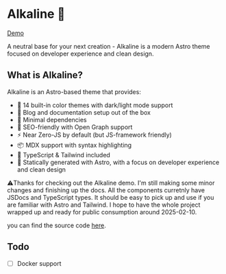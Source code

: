 # Alkaline 🧪

[Demo](https://alkaline-theme.xyz/)

A neutral base for your next creation - Alkaline is a modern Astro theme focused on developer experience and clean design.

## What is Alkaline?

Alkaline is an Astro-based theme that provides:

- 🎨 14 built-in color themes with dark/light mode support
- 📝 Blog and documentation setup out of the box
- 🔧 Minimal dependencies
- 🚀 SEO-friendly with Open Graph support
- ⚡️ Near Zero-JS by default (but JS-framework friendly)
- 📦 MDX support with syntax highlighting
- 🎯 TypeScript & Tailwind included
- 🍒 Statically generated with Astro, with a focus on developer experience and clean design

⚠️Thanks for checking out the Alkaline demo. I'm still making some minor changes and finishing up the docs. All the components curretnly have JSDocs and TypeScript types. It should be easy to pick up and use if you are familiar with Astro and Tailwind. I hope to have the whole project wrapped up and ready for public consumption around 2025-02-10.

you can find the source code [here](https://github.com/truared/Alkaline).

## Todo

- [ ] Docker support
